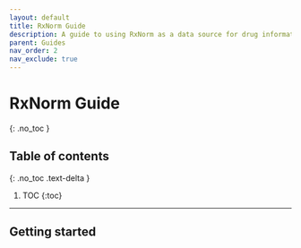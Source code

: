 ```yaml
---
layout: default
title: RxNorm Guide
description: A guide to using RxNorm as a data source for drug information.
parent: Guides
nav_order: 2
nav_exclude: true
---
```


# RxNorm Guide
{: .no_toc }

## Table of contents
{: .no_toc .text-delta }

1. TOC
{:toc}

---

## Getting started
